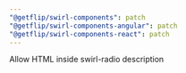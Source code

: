 ```yaml
---
"@getflip/swirl-components": patch
"@getflip/swirl-components-angular": patch
"@getflip/swirl-components-react": patch
---
```


Allow HTML inside swirl-radio description
